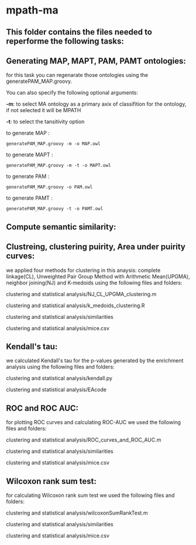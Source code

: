 # mpath-ma

## This folder contains the files needed to reperforme the following tasks:
## Generating MAP, MAPT, PAM, PAMT ontologies:
  for this task you can regenarate those ontologies using the generatePAM_MAP.groovy. 
  
  You can also specify the following optional arguments:
   
   **-m**: to select MA ontology as a primary axix of classifition for the ontology, if not selected it will be MPATH
   
   **-t**: to select  the tansitivity option
   
   to generate MAP : 
   ```
   generatePAM_MAP.groovy -m -o MAP.owl
   ```
   to generate MAPT : 
   ```
   generatePAM_MAP.groovy -m -t -o MAPT.owl
   ```
   to generate PAM : 
   ```
   generatePAM_MAP.groovy -o PAM.owl
   ```
   to generate PAMT : 
   ```
   generatePAM_MAP.groovy -t -o PAMT.owl
   ```
   
   ## Compute semantic similarity:
   
   ## Clustreing, clustering puirity, Area under puirity curves:
   we applied four methods for clustering in this anaysis: complete linkage(CL), Unweighted Pair Group Method with Arithmetic Mean(UPGMA),
   neighbor joining(NJ) and K-medoids using the following files and folders:
   
   clustering and statistical analysis/NJ_CL_UPGMA_clustering.m
   
   clustering and statistical analysis/k_medoids_clustering.R
   
   clustering and statistical analysis/similarities
   
   clustering and statistical analysis/mice.csv
  
   ## Kendall's tau:
   we calculated Kendall's tau for the p-values generated by the enrichment analysis using the following files and folders:
   
   clustering and statistical analysis/kendall.py
   
   clustering and statistical analysis/EAcode
   
   ## ROC and ROC AUC:
   for plotting ROC curves and calculating ROC-AUC we used the following files and folders:
   
   clustering and statistical analysis/ROC_curves_and_ROC_AUC.m
   
   clustering and statistical analysis/similarities
   
   clustering and statistical analysis/mice.csv   
   
   ## Wilcoxon rank sum test:
   for calculating Wilcoxon rank sum test we used the following files and folders:
   
   clustering and statistical analysis/wilcoxonSumRankTest.m
   
   clustering and statistical analysis/similarities
   
   clustering and statistical analysis/mice.csv    
   
